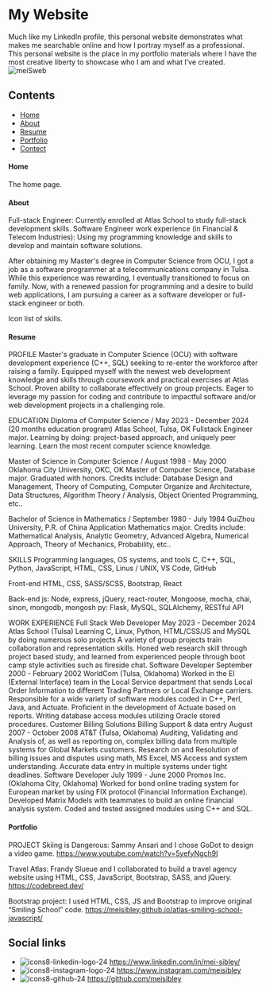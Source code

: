# My Website
Much like my LinkedIn profile, this personal website demonstrates what makes me searchable online and how I portray myself as a professional. This personal website is the place in my portfolio materials where I have the most creative liberty to showcase who I am and what I’ve created.
![meiSweb](https://github.com/user-attachments/assets/e9960f1c-1cc4-429a-b828-9ed9915d728d)
## Contents
- [Home](#home_page)
- [About](#about_page)
- [Resume](#ATS_resume)
- [Portfolio](#school_projects)
- [Contect](#contect_info)
#### Home
The home page.
#### About
Full-stack Engineer: Currently enrolled at Atlas School to study full-stack development skills.
Software Engineer work experience (in Financial & Telecom Industries): Using my programming knowledge and skills to develop and maintain software solutions.

After obtaining my Master's degree in Computer Science from OCU, I got a job as a software programmer at a telecommunications company in Tulsa. While this experience was rewarding, I eventually transitioned to focus on family. Now, with a renewed passion for programming and a desire to build web applications, I am pursuing a career as a software developer or full-stack engineer or both.

Icon list of skills.

#### Resume
PROFILE
Master's graduate in Computer Science (OCU) with software development experience (C++, SQL) seeking to re-enter the workforce after raising a family. Equipped myself with the newest web development knowledge and skills through coursework and practical exercises at Atlas School. Proven ability to collaborate effectively on group projects. Eager to leverage my passion for coding and contribute to impactful software and/or web development projects in a challenging role.

EDUCATION
Diploma of Computer Science / May 2023 - December 2024 (20 months education program)
Atlas School, Tulsa, OK
Fullstack Engineer major.
Learning by doing: project-based approach, and uniquely peer learning.
Learn the most recent computer science knowledge.

Master of Science in Computer Science / August 1998 - May 2000
Oklahoma City University, OKC, OK
Master of Computer Science, Database major.
Graduated with honors.
Credits include: Database Design and Management, Theory of Computing, Computer Organize and Architecture, Data Structures, Algorithm Theory / Analysis, Object Oriented Programming, etc..

Bachelor of Science in Mathematics / September 1980 - July 1984
GuiZhou University, P.R. of China
Application Mathematics major.
Credits include: Mathematical Analysis, Analytic Geometry, Advanced Algebra, Numerical Approach, Theory of Mechanics, Probability, etc..

SKILLS
Programming languages, OS systems, and tools
C, C++, SQL, Python, JavaScript, HTML, CSS, Linus / UNIX, VS Code, GitHub

Front-end
HTML, CSS, SASS/SCSS, Bootstrap, React

Back-end
js: Node, express, jQuery, react-router, Mongoose, mocha, chai, sinon, mongodb, mongosh
py: Flask, MySQL, SQLAlchemy, RESTful API

WORK EXPERIENCE
Full Stack Web Developer				                     	             May 2023 - December 2024
Atlas School (Tulsa)
Learning C, Linux, Python, HTML/CSS/JS and MySQL by doing numerous solo projects
A variety of group projects train collaboration and representation skills.
Honed web research skill through project based study, and learned from experienced people through boot camp style activities such as fireside chat.
Software Developer				                     		   September 2000 - February 2002
WorldCom (Tulsa, Oklahoma)
Worked in the EI (External Interface) team in the Local Service department that sends Local Order Information to different Trading Partners or Local Exchange carriers.
Responsible for a wide variety of software modules coded in C++, Perl, Java, and Actuate. Proficient in the development of Actuate based on reports.
Writing database access modules utilizing Oracle stored procedures.
Customer Billing Solutions Billing Support & data entry			           August 2007 - October 2008
AT&T (Tulsa, Oklahoma)
Auditing, Validating and Analysis of, as well as reporting on, complex billing data from multiple systems for Global Markets customers.
Research on and Resolution of billing issues and disputes using math, MS Excel, MS Access and system understanding.
Accurate data entry in multiple systems under tight deadlines.
Software Developer				                     		       	      July 1999 - June 2000
Promos Inc. (Oklahoma City, Oklahoma)
Worked for bond online trading system for European market by using FIX protocol (Financial Information Exchange).
Developed Matrix Models with teammates to build an online financial analysis system.
Coded and tested assigned modules using C++ and SQL.

#### Portfolio
PROJECT
Skiing is Dangerous: Sammy Ansari and I chose GoDot to design a video game. https://www.youtube.com/watch?v=5yefyNgch9I

Travel Atlas: Frandy Slueue and I collaborated to build a travel agency website using HTML, CSS, JavaScript, Bootstrap, SASS, and jQuery. https://codebreed.dev/

Bootstrap project: I used HTML, CSS, JS and Bootstrap to improve original “Smiling School” code. https://meisibley.github.io/atlas-smiling-school-javascript/

## Social links
- ![icons8-linkedin-logo-24](https://github.com/user-attachments/assets/656f5b25-35a2-4c00-8ac3-41acc005befe) https://www.linkedin.com/in/mei-sibley/
- ![icons8-instagram-logo-24](https://github.com/user-attachments/assets/bc730a54-a43b-4ad7-a03c-cc57f6b2eaa5)
https://www.instagram.com/meisibley
- ![icons8-github-24](https://github.com/user-attachments/assets/6690cf20-9aba-4d2d-b737-1c7121a39de9)
https://github.com/meisibley
